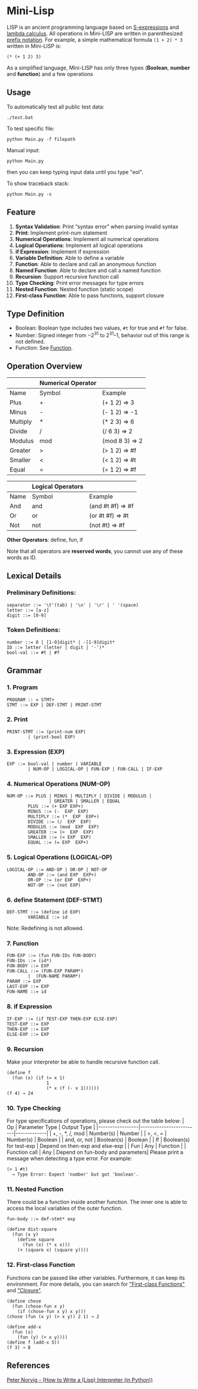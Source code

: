 # Mini-Lisp
LISP is an ancient programming language based on [S-expressions](https://en.wikipedia.org/wiki/S-expression) and [lambda calculus](https://en.wikipedia.org/wiki/Lambda_calculus).
All operations in Mini-LISP are written in parenthesized [prefix notation](https://en.wikipedia.org/wiki/Polish_notation). For example, a simple mathematical formula `(1 + 2) * 3` written in Mini-LISP is:
```
(* (+ 1 2) 3) 
```
As a simplified language, Mini-LISP has only three types (**Boolean**, **number** and **function**) and a few operations

## Usage
To automatically test all public test data:
```
./test.bat
```

To test specific file:
```
python Main.py -f filepath
```

Manual input:
```
python Main.py
```
then you can keep typing input data until you type "eol".


To show traceback stack:
```
python Main.py -s
```
## Feature
1. **Syntax Validation**: Print “syntax error” when parsing invalid syntax
2. **Print**: Implement print-num statement
3. **Numerical Operations**: Implement all numerical operations
4. **Logical Operations**: Implement all logical operations
5. **if Expression**: Implement if expression
6. **Variable Definition**: Able to define a variable
7. **Function**: Able to declare and call an anonymous function
8. **Named Function**: Able to declare and call a named function
9. **Recursion**: Support recursive function call
10. **Type Checking**: Print error messages for type errors
11. **Nested Function**: Nested function (static scope)
12. **First-class Function**: Able to pass functions, support closure

## Type Definition
- Boolean: Boolean type includes two values, `#t` for true and `#f` for false. 
- Number: Signed integer from $-2^{31}$ to $2^{31} – 1$, behavior out of this range is not 
defined. 
- Function: See [Function](#7-function).

## Operation Overview

||        Numerical Operator        ||
|----------|--------|----------------|
| Name     | Symbol | Example        |
| Plus     | +      | (+ 1 2) => 3   | 
| Minus    | -      | (- 1 2) => -1  | 
| Multiply | *      | (* 2 3) => 6   | 
| Divide   | /      | (/ 6 3) => 2   |
| Modulus  | mod    | (mod 8 3) => 2 | 
| Greater  | >      | (> 1 2) => #f  |
| Smaller  | <      | (< 1 2) => #t  |
| Equal    | =      | (= 1 2) => #f  |
 
 
||        Logical Operators        ||
|------|--------|-------------------|
| Name | Symbol | Example           | 
| And  | and    | (and #t #f) => #f | 
| Or   | or     | (or #t #f) => #t  |
| Not  | not    | (not #t) => #f    |

**Other Operators**: define, fun, if

Note that all operators are **reserved words**, you cannot use any of these words as ID.

## Lexical Details
### Preliminary Definitions:
```
separator ::= '\t'(tab) | '\n' | '\r' | ' '(space) 
letter ::= [a-z] 
digit ::= [0-9] 
```
### Token Definitions: 
```
number ::= 0 | [1-9]digit* | -[1-9]digit* 
ID ::= letter (letter | digit | '-')* 
bool-val ::= #t | #f
```
## Grammar
### 1. Program
```
PROGRAM :: = STMT+ 
STMT ::= EXP | DEF-STMT | PRINT-STMT 
```

### 2. Print 
```
PRINT-STMT ::= (print-num EXP) 
        | (print-bool EXP) 
```
 
### 3. Expression (EXP) 
```
EXP ::= bool-val | number | VARIABLE 
        | NUM-OP | LOGICAL-OP | FUN-EXP | FUN-CALL | IF-EXP 
```

### 4. Numerical Operations (NUM-OP) 
```
NUM-OP ::= PLUS | MINUS | MULTIPLY | DIVIDE | MODULUS | 
                | GREATER | SMALLER | EQUAL 
        PLUS ::= (+ EXP EXP+)   
        MINUS ::= (-  EXP  EXP) 
        MULTIPLY ::= (*  EXP  EXP+) 
        DIVIDE ::= (/  EXP  EXP)
        MODULUS ::= (mod  EXP  EXP)
        GREATER ::= (>  EXP  EXP)
        SMALLER ::= (< EXP  EXP)
        EQUAL ::= (= EXP  EXP+) 
```

### 5. Logical Operations (LOGICAL-OP) 
```
LOGICAL-OP ::= AND-OP | OR-OP | NOT-OP 
        AND-OP ::= (and EXP  EXP+) 
        OR-OP ::= (or EXP  EXP+) 
        NOT-OP ::= (not EXP) 
```

### 6. define Statement (DEF-STMT) 
```
DEF-STMT ::= (define id EXP) 
        VARIABLE ::= id 
```
Note: Redefining is not allowed.  
 
### 7. Function 
```
FUN-EXP ::= (fun FUN-IDs FUN-BODY) 
FUN-IDs ::= (id*) 
FUN-BODY ::= EXP 
FUN-CALL ::= (FUN-EXP PARAM*) 
        |  (FUN-NAME PARAM*) 
PARAM ::= EXP 
LAST-EXP ::= EXP 
FUN-NAME ::= id
```

### 8. if Expression 
```
IF-EXP ::= (if TEST-EXP THEN-EXP ELSE-EXP) 
TEST-EXP ::= EXP 
THEN-EXP ::= EXP 
ELSE-EXP ::= EXP 
```

### 9. Recursion
Make  your  interpreter  be  able  to  handle  recursive  function  call.
```
(define f 
  (fun (x) (if (= x 1) 
               1  
               (* x (f (- x 1)))))) 
(f 4) → 24
```

### 10. Type  Checking
For  type  specifications  of  operations,  please  check  out  the  table below:
| Op              | Parameter Type          | Output Type |
|-----------------|-------------------------|-------------|
| +, -, *, /, mod | Number(s)               | Number      |
| >, <, =         | Number(s)               | Boolean     |
| and, or, not    | Boolean(s)              | Boolean     |
| If              | Boolean(s) for test-exp | Depend on then-exp and else-exp |
| Fun             | Any                     | Function    |
| Function call   | Any                     | Depend on fun-body and parameters|
Please print a message when detecting a type error. For example: 
```
(> 1 #t) 
  → Type Error: Expect 'number' but got 'boolean'.
```

### 11. Nested Function
There could be a function inside another function. The inner one 
is able to access the local variables of the outer function.
```
fun-body ::= def-stmt* exp
```
```
(define dist-square 
  (fun (x y) 
    (define square 
      (fun (x) (* x x))) 
    (+ (square x) (square y))))
```

### 12. First-class Function
Functions can be passed like other variables. Furthermore, it 
can keep its environment. For more details, you can search for ["First-class Functions"](https://en.wikipedia.org/wiki/First-class_function) and ["Closure"](https://en.wikipedia.org/wiki/Closure_%28computer_programming%29).
```
(define chose 
  (fun (chose-fun x y) 
    (if (chose-fun x y) x y))) 
(chose (fun (x y) (> x y)) 2 1) → 2 
 
(define add-x 
  (fun (x) 
    (fun (y) (+ x y)))) 
(define f (add-x 5)) 
(f 3) → 8 

```
## References
[Peter Norvig - (How to Write a (Lisp) Interpreter (in Python))](http://norvig.com/lispy.html)